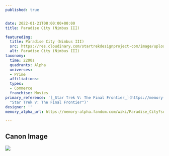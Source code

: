 ```yaml
---
published: true


date: 2022-01-21T08:00:00+00:00
title: Paradise City (Nimbus III)

featuredImg:
  title: Paradise City (Nimbus III)
  src: https://res.cloudinary.com/startrekdesignproject-com/image/upload/v1642788550/Paradise-City.png
  alt: Paradise City (Nimbus III)
taxonomy:
  time: 2200s
  quadrants: Alpha
  universes:
  - Prime
  affiliations:
  types:
  - Commerce
  franchise: Movies
primary_reference: '[_Star Trek V: The Final Frontier_](https://memory-alpha.fandom.com/wiki/Star_Trek_V:_The_Final_Frontier
  "Star Trek V: The Final Frontier")'
designer: ''
memory_alpha_url: https://memory-alpha.fandom.com/wiki/Paradise_City?so=search

---
```

## Canon Image

![](https://res.cloudinary.com/startrekdesignproject-com/image/upload/v1642788834/Paradise-City_ST5.jpg)